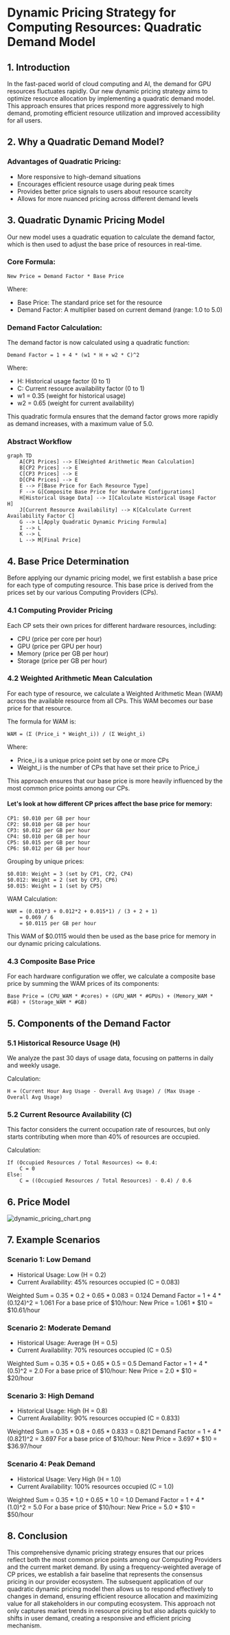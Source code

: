 # Dynamic Pricing Strategy for Computing Resources: Quadratic Demand Model

## 1. Introduction

In the fast-paced world of cloud computing and AI, the demand for GPU resources fluctuates rapidly. Our new dynamic pricing strategy aims to optimize resource allocation by implementing a quadratic demand model. This approach ensures that prices respond more aggressively to high demand, promoting efficient resource utilization and improved accessibility for all users.

## 2. Why a Quadratic Demand Model?

### Advantages of Quadratic Pricing:
- More responsive to high-demand situations
- Encourages efficient resource usage during peak times
- Provides better price signals to users about resource scarcity
- Allows for more nuanced pricing across different demand levels

## 3. Quadratic Dynamic Pricing Model

Our new model uses a quadratic equation to calculate the demand factor, which is then used to adjust the base price of resources in real-time.

### Core Formula:

```
New Price = Demand Factor * Base Price
```

Where:
- Base Price: The standard price set for the resource
- Demand Factor: A multiplier based on current demand (range: 1.0 to 5.0)

### Demand Factor Calculation:

The demand factor is now calculated using a quadratic function:

```
Demand Factor = 1 + 4 * (w1 * H + w2 * C)^2
```

Where:
- H: Historical usage factor (0 to 1)
- C: Current resource availability factor (0 to 1)
- w1 = 0.35 (weight for historical usage)
- w2 = 0.65 (weight for current availability)

This quadratic formula ensures that the demand factor grows more rapidly as demand increases, with a maximum value of 5.0.

### Abstract Workflow

```mermaid
graph TD
    A[CP1 Prices] --> E[Weighted Arithmetic Mean Calculation]
    B[CP2 Prices] --> E
    C[CP3 Prices] --> E
    D[CP4 Prices] --> E
    E --> F[Base Price for Each Resource Type]
    F --> G[Composite Base Price for Hardware Configurations]
    H[Historical Usage Data] --> I[Calculate Historical Usage Factor H]
    J[Current Resource Availability] --> K[Calculate Current Availability Factor C]
    G --> L[Apply Quadratic Dynamic Pricing Formula]
    I --> L
    K --> L
    L --> M[Final Price]
```

## 4. Base Price Determination

Before applying our dynamic pricing model, we first establish a base price for each type of computing resource. This base price is derived from the prices set by our various Computing Providers (CPs).

### 4.1 Computing Provider Pricing

Each CP sets their own prices for different hardware resources, including:
- CPU (price per core per hour)
- GPU (price per GPU per hour)
- Memory (price per GB per hour)
- Storage (price per GB per hour)

### 4.2 Weighted Arithmetic Mean Calculation

For each type of resource, we calculate a Weighted Arithmetic Mean (WAM) across the available resource from all CPs. This WAM becomes our base price for that resource.

The formula for WAM is:

```
WAM = (Σ (Price_i * Weight_i)) / (Σ Weight_i)
```

Where:
- Price_i is a unique price point set by one or more CPs
- Weight_i is the number of CPs that have set their price to Price_i

This approach ensures that our base price is more heavily influenced by the most common price points among our CPs.

#### Let's look at how different CP prices affect the base price for memory:
```
CP1: $0.010 per GB per hour
CP2: $0.010 per GB per hour
CP3: $0.012 per GB per hour
CP4: $0.010 per GB per hour
CP5: $0.015 per GB per hour
CP6: $0.012 per GB per hour
```

Grouping by unique prices:
```
$0.010: Weight = 3 (set by CP1, CP2, CP4)
$0.012: Weight = 2 (set by CP3, CP6)
$0.015: Weight = 1 (set by CP5)
```

WAM Calculation:
```
WAM = (0.010*3 + 0.012*2 + 0.015*1) / (3 + 2 + 1)
    = 0.069 / 6
    = $0.0115 per GB per hour
```

This WAM of $0.0115 would then be used as the base price for memory in our dynamic pricing calculations.

### 4.3 Composite Base Price

For each hardware configuration we offer, we calculate a composite base price by summing the WAM prices of its components:

```
Base Price = (CPU_WAM * #cores) + (GPU_WAM * #GPUs) + (Memory_WAM * #GB) + (Storage_WAM * #GB)
```


## 5. Components of the Demand Factor

### 5.1 Historical Resource Usage (H)

We analyze the past 30 days of usage data, focusing on patterns in daily and weekly usage.

Calculation:
```
H = (Current Hour Avg Usage - Overall Avg Usage) / (Max Usage - Overall Avg Usage)
```

### 5.2 Current Resource Availability (C)

This factor considers the current occupation rate of resources, but only starts contributing when more than 40% of resources are occupied.

Calculation:
```
If (Occupied Resources / Total Resources) <= 0.4:
    C = 0
Else:
    C = ((Occupied Resources / Total Resources) - 0.4) / 0.6
```

## 6. Price Model
![dynamic_pricing_chart.png](imgs/dynamic_pricing_chart.png)

## 7. Example Scenarios

### Scenario 1: Low Demand
- Historical Usage: Low (H = 0.2)
- Current Availability: 45% resources occupied (C = 0.083)

Weighted Sum = 0.35 * 0.2 + 0.65 * 0.083 = 0.124
Demand Factor = 1 + 4 * (0.124)^2 = 1.061
For a base price of $10/hour: New Price = 1.061 * $10 = $10.61/hour

### Scenario 2: Moderate Demand
- Historical Usage: Average (H = 0.5)
- Current Availability: 70% resources occupied (C = 0.5)

Weighted Sum = 0.35 * 0.5 + 0.65 * 0.5 = 0.5
Demand Factor = 1 + 4 * (0.5)^2 = 2.0
For a base price of $10/hour: New Price = 2.0 * $10 = $20/hour

### Scenario 3: High Demand
- Historical Usage: High (H = 0.8)
- Current Availability: 90% resources occupied (C = 0.833)

Weighted Sum = 0.35 * 0.8 + 0.65 * 0.833 = 0.821
Demand Factor = 1 + 4 * (0.821)^2 = 3.697
For a base price of $10/hour: New Price = 3.697 * $10 = $36.97/hour

### Scenario 4: Peak Demand
- Historical Usage: Very High (H = 1.0)
- Current Availability: 100% resources occupied (C = 1.0)

Weighted Sum = 0.35 * 1.0 + 0.65 * 1.0 = 1.0
Demand Factor = 1 + 4 * (1.0)^2 = 5.0
For a base price of $10/hour: New Price = 5.0 * $10 = $50/hour

## 8. Conclusion

This comprehensive dynamic pricing strategy ensures that our prices reflect both the most common price points among our Computing Providers and the current market demand. By using a frequency-weighted average of CP prices, we establish a fair baseline that represents the consensus pricing in our provider ecosystem. The subsequent application of our quadratic dynamic pricing model then allows us to respond effectively to changes in demand, ensuring efficient resource allocation and maximizing value for all stakeholders in our computing ecosystem. This approach not only captures market trends in resource pricing but also adapts quickly to shifts in user demand, creating a responsive and efficient pricing mechanism.

